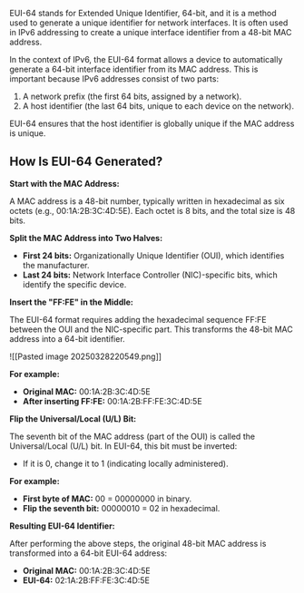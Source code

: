 EUI-64 stands for Extended Unique Identifier, 64-bit, and it is a method used to generate a unique identifier for network interfaces. It is often used in IPv6 addressing to create a unique interface identifier from a 48-bit MAC address.

In the context of IPv6, the EUI-64 format allows a device to automatically generate a 64-bit interface identifier from its MAC address. This is important because IPv6 addresses consist of two parts:

1. A network prefix (the first 64 bits, assigned by a network).
2. A host identifier (the last 64 bits, unique to each device on the network).

EUI-64 ensures that the host identifier is globally unique if the MAC address is unique.

## How Is EUI-64 Generated?

**Start with the MAC Address:**

A MAC address is a 48-bit number, typically written in hexadecimal as six octets (e.g., 00:1A:2B:3C:4D:5E). Each octet is 8 bits, and the total size is 48 bits.

**Split the MAC Address into Two Halves:**

- **First 24 bits:** Organizationally Unique Identifier (OUI), which identifies the manufacturer.
- **Last 24 bits:** Network Interface Controller (NIC)-specific bits, which identify the specific device.

**Insert the "FF:FE" in the Middle:**

The EUI-64 format requires adding the hexadecimal sequence FF:FE between the OUI and the NIC-specific part. This transforms the 48-bit MAC address into a 64-bit identifier.

![[Pasted image 20250328220549.png]]

**For example:**

- **Original MAC:** 00:1A:2B:3C:4D:5E
- **After inserting FF:FE:** 00:1A:2B:FF:FE:3C:4D:5E

**Flip the Universal/Local (U/L) Bit:**

The seventh bit of the MAC address (part of the OUI) is called the Universal/Local (U/L) bit. In EUI-64, this bit must be inverted:

- If it is 0, change it to 1 (indicating locally administered).

**For example:**

- **First byte of MAC:** 00 = 00000000 in binary.
- **Flip the seventh bit:** 00000010 = 02 in hexadecimal.

**Resulting EUI-64 Identifier:**

After performing the above steps, the original 48-bit MAC address is transformed into a 64-bit EUI-64 address:

- **Original MAC:** 00:1A:2B:3C:4D:5E
- **EUI-64:** 02:1A:2B:FF:FE:3C:4D:5E